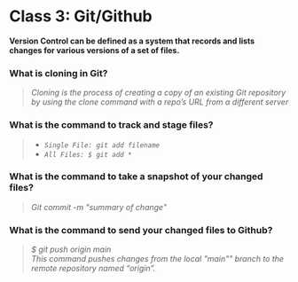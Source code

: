 #  Class 3: Git/Github

**Version Control can be defined as a system that records and lists changes for various
versions of a set of files.**

### What is cloning in Git?

> *Cloning is the process of creating a copy of an existing Git repository by using the clone command with a repo’s URL from a different server*

### What is the command to track and stage files?

>- *`Single File: git add filename`*
>- *`All Files: $ git add * `* 

### What is the command to take a snapshot of your changed files?
 
> *Git commit -m "summary of change"*



### What is the command to send your changed files to Github?

> *$ git push origin main* <br>
*This command pushes changes from the local "main"" branch to the remote repository named “origin”.*
